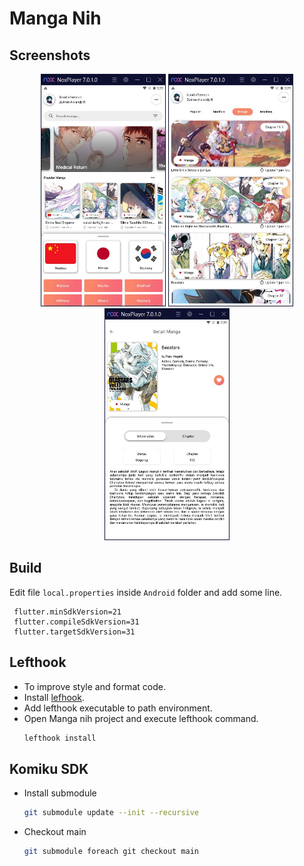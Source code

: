 # Manga Nih

## Screenshots

<p align="center">
    <img style="width: 200px" src="screenshots/1.jpg" />
    <img style="width: 200px" src="screenshots/2.jpg" />
    <img style="width: 200px" src="screenshots/3.jpg" />
</p>

## Build

Edit file `local.properties` inside `Android` folder and add some line.

```
 flutter.minSdkVersion=21
 flutter.compileSdkVersion=31
 flutter.targetSdkVersion=31
```

## Lefthook

- To improve style and format code.
- Install [lefhook](https://github.com/evilmartians/lefthook).
- Add lefthook executable to path environment.
- Open Manga nih project and execute lefthook command.
  ```bash
  lefthook install
  ```

## Komiku SDK

- Install submodule
  ```bash
  git submodule update --init --recursive
  ```
- Checkout main
  ```bash
  git submodule foreach git checkout main
  ```
